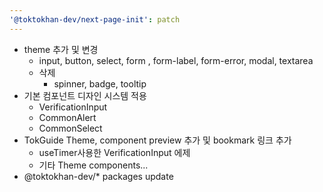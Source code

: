 ```yaml
---
'@toktokhan-dev/next-page-init': patch
---
```


- theme 추가 및 변경
  - input, button, select, form , form-label, form-error, modal, textarea
  - 삭제
    - spinner, badge, tooltip
- 기본 컴포넌트 디자인 시스템 적용
  - VerificationInput
  - CommonAlert
  - CommonSelect
- TokGuide Theme, component preview 추가 및 bookmark 링크 추가
  - useTimer사용한 VerificationInput 에제
  - 기타 Theme components...
- @toktokhan-dev/\* packages update
